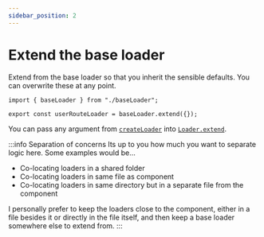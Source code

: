 ```yaml
---
sidebar_position: 2
---
```


# Extend the base loader

Extend from the base loader so that you inherit the sensible defaults. You can overwrite these at any point.

```tsx title="/src/loaders/userRouteLoader.tsx" {3-11}
import { baseLoader } from "./baseLoader";

export const userRouteLoader = baseLoader.extend({});
```

You can pass any argument from [`createLoader`](/Exports/create-loader) into [`Loader.extend`](/Features/extending).

:::info Separation of concerns
Its up to you how much you want to separate logic here. Some examples would be...

- Co-locating loaders in a shared folder
- Co-locating loaders in same file as component
- Co-locating loaders in same directory but in a separate file from the component

I personally prefer to keep the loaders close to the component, either in a file besides it or directly in the file itself, and then keep a base loader somewhere else to extend from.
:::
